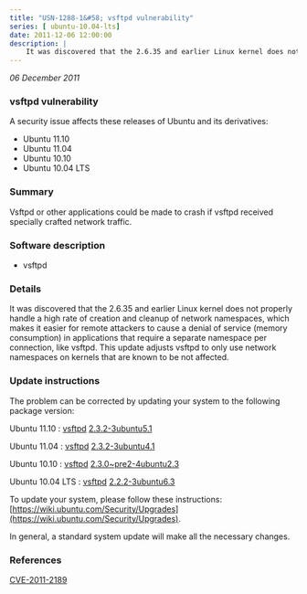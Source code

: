 ```yaml
---
title: "USN-1288-1&#58; vsftpd vulnerability"
series: [ ubuntu-10.04-lts]
date: 2011-12-06 12:00:00
description: |
    It was discovered that the 2.6.35 and earlier Linux kernel does not properly handle a high rate of creation and cleanup of network namespaces, which makes it easier for remote attackers to cause a denial of service (memory consumption) in applications that require a separate namespace per connection, like vsftpd. This update adjusts vsftpd to only use network namespaces on kernels that are known to be not affected. 
--- 
```

 
 

*06 December 2011*

### vsftpd vulnerability

A security issue affects these releases of Ubuntu and its derivatives:

* Ubuntu 11.10
* Ubuntu 11.04
* Ubuntu 10.10
* Ubuntu 10.04 LTS

### Summary

Vsftpd or other applications could be made to crash if vsftpd received specially crafted network traffic.

### Software description

* vsftpd 

### Details

It was discovered that the 2.6.35 and earlier Linux kernel does not properly handle a high rate of creation and cleanup of network namespaces, which makes it easier for remote attackers to cause a denial of service (memory consumption) in applications that require a separate namespace per connection, like vsftpd. This update adjusts vsftpd to only use network namespaces on kernels that are known to be not affected. 

### Update instructions

The problem can be corrected by updating your system to the following package version:

Ubuntu 11.10
 : [vsftpd](https://launchpad.net/ubuntu/+source/vsftpd) <span> [2.3.2-3ubuntu5.1](https://launchpad.net/ubuntu/+source/vsftpd/2.3.2-3ubuntu5.1) </span> 

Ubuntu 11.04
 : [vsftpd](https://launchpad.net/ubuntu/+source/vsftpd) <span> [2.3.2-3ubuntu4.1](https://launchpad.net/ubuntu/+source/vsftpd/2.3.2-3ubuntu4.1) </span> 

Ubuntu 10.10
 : [vsftpd](https://launchpad.net/ubuntu/+source/vsftpd) <span> [2.3.0~pre2-4ubuntu2.3](https://launchpad.net/ubuntu/+source/vsftpd/2.3.0~pre2-4ubuntu2.3) </span> 

Ubuntu 10.04 LTS
 : [vsftpd](https://launchpad.net/ubuntu/+source/vsftpd) <span> [2.2.2-3ubuntu6.3](https://launchpad.net/ubuntu/+source/vsftpd/2.2.2-3ubuntu6.3) </span> 

To update your system, please follow these instructions: [https://wiki.ubuntu.com/Security/Upgrades](https://wiki.ubuntu.com/Security/Upgrades).

In general, a standard system update will make all the necessary changes. 

### References

 
 [CVE-2011-2189](http://people.ubuntu.com/~ubuntu-security/cve/CVE-2011-2189)
 

